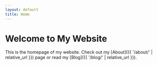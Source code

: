 ```yaml
---
layout: default
title: Home
---
```


# Welcome to My Website

This is the homepage of my website.
Check out my [About]({{ '/about/' | relative_url }}) page
or read my [Blog]({{ '/blog/' | relative_url }}).
